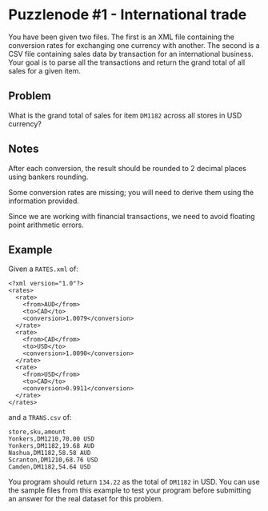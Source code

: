 # Puzzlenode #1 - International trade

You have been given two files. The first is an XML file containing the conversion
rates for exchanging one currency with another. The second is a CSV file containing
sales data by transaction for an international business. Your goal is to parse all
the transactions and return the grand total of all sales for a given item.

## Problem

What is the grand total of sales for item `DM1182` across all stores in USD
currency?

## Notes

After each conversion, the result should be rounded to 2 decimal places using
bankers rounding.

Some conversion rates are missing; you will need to derive them using the
information provided.

Since we are working with financial transactions, we need to avoid floating point
arithmetic errors.

## Example

Given a `RATES.xml` of:

    <?xml version="1.0"?>
    <rates>
      <rate>
        <from>AUD</from>
        <to>CAD</to>
        <conversion>1.0079</conversion>
      </rate>
      <rate>
        <from>CAD</from>
        <to>USD</to>
        <conversion>1.0090</conversion>
      </rate>
      <rate>
        <from>USD</from>
        <to>CAD</to>
        <conversion>0.9911</conversion>
      </rate>
    </rates>

and a `TRANS.csv` of:

    store,sku,amount
    Yonkers,DM1210,70.00 USD
    Yonkers,DM1182,19.68 AUD
    Nashua,DM1182,58.58 AUD
    Scranton,DM1210,68.76 USD
    Camden,DM1182,54.64 USD

You program should return `134.22` as the total of `DM1182` in USD. You can use
the sample files from this example to test your program before submitting an
answer for the real dataset for this problem.
